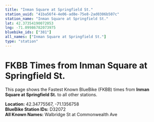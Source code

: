 ```yaml
---
title: "Inman Square at Springfield St."
station_uuid: "41ba56f4-4e06-ad8e-75e8-2ad0306b507c"
station_name: "Inman Square at Springfield St."
lat: 42.37354190072053
lng: -71.09986782073975
bluebike_ids: ["381"]
all_names: ["Inman Square at Springfield St."]
type: "station"
---
```


# FKBB Times from Inman Square at Springfield St.

This page shows the Fastest Known BlueBike (FKBB) times from **Inman Square at Springfield St.** to all other stations.

**Location:** 42.34775567, -71.1356758  
**BlueBike Station IDs:** D32072  
**All Known Names:** Walbridge St at Commonwealth Ave

